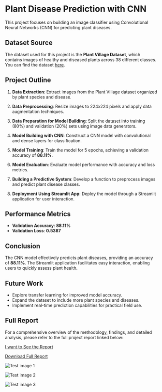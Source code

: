 # Plant Disease Prediction with CNN

This project focuses on building an image classifier using Convolutional Neural Networks (CNN) for predicting plant diseases.

## Dataset Source
The dataset used for this project is the **Plant Village Dataset**, which contains images of healthy and diseased plants across 38 different classes. You can find the dataset [here](https://github.com/spMohanty/PlantVillage-Dataset).

## Project Outline

1. **Data Extraction**: Extract images from the Plant Village dataset organized by plant species and disease.
   
2. **Data Preprocessing**: Resize images to 224x224 pixels and apply data augmentation techniques.
   
3. **Data Preparation for Model Building**: Split the dataset into training (80%) and validation (20%) sets using image data generators.
   
4. **Model Building with CNN**: Construct a CNN model with convolutional and dense layers for classification.
   
5. **Model Training**: Train the model for 5 epochs, achieving a validation accuracy of **88.11%**.
   
6. **Model Evaluation**: Evaluate model performance with accuracy and loss metrics.
   
7. **Building a Predictive System**: Develop a function to preprocess images and predict plant disease classes.
   
8. **Deployment Using Streamlit App**: Deploy the model through a Streamlit application for user interaction.

## Performance Metrics
- **Validation Accuracy**: **88.11%**
- **Validation Loss**: **0.5387**

## Conclusion
The CNN model effectively predicts plant diseases, providing an accuracy of **88.11%**. The Streamlit application facilitates easy interaction, enabling users to quickly assess plant health.

## Future Work
- Explore transfer learning for improved model accuracy.
- Expand the dataset to include more plant species and diseases.
- Implement real-time prediction capabilities for practical field use.

## Full Report

For a comprehensive overview of the methodology, findings, and detailed analysis, please refer to the full project report linked below:

[I want to See the Report](https://drive.google.com/file/d/1euTxHE-1SHAQJI0L6z4TPsbhdHXtUEyn/view?usp=drive_link) 

[Download Full Report](https://github.com/user-attachments/files/17550470/Vasanth_plant.pdf)

![Test image 1](https://github.com/user-attachments/assets/a8fdf76f-fe90-4dcc-b35a-52245166da44)

![Test image 2](https://github.com/user-attachments/assets/d7613f5e-3f70-4be5-9a4a-d9ca530cbc0f)

![Test image 3](https://github.com/user-attachments/assets/30ac699b-d116-454c-9748-433463ccc1d2)


